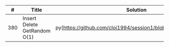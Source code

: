 | # | Title | Solution |Level
|---|------------| ----- |------|
| 380 | Insert Delete GetRandom O(1) | py[https://github.com/cloi1994/session1/blob/master/Uber/380.py] | Medium
